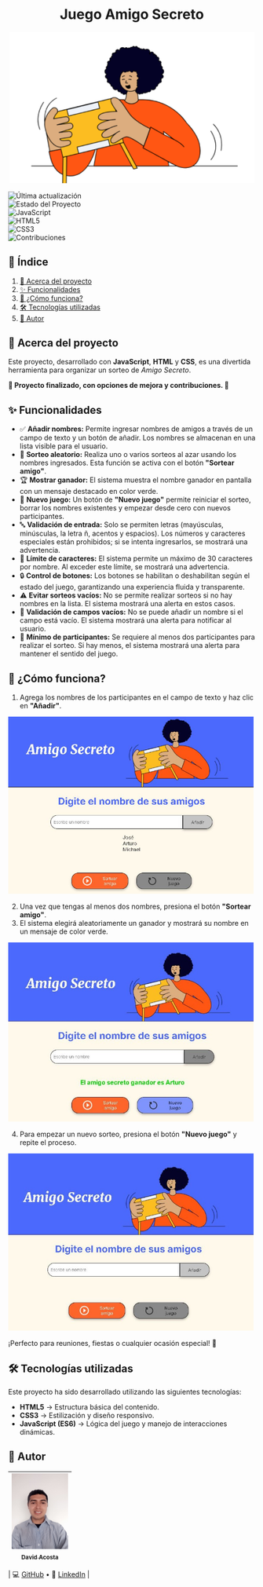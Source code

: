 <h1 align="center">Juego Amigo Secreto</h1>
<div align="center"><img src="https://github.com/David12AR/juego-amigo-secreto-by-david-acosta/blob/main/assets/amigo-secreto.png?raw=true" width="500"></div>


![Última actualización](https://img.shields.io/badge/%F0%9F%93%85%20Última%20Actualización-Febrero%202025-blue)  
![Estado del Proyecto](https://img.shields.io/badge/%E2%9C%85%20Estado-Finalizado%20%7C%20Abierto%20a%20Mejoras-success)  
![JavaScript](https://img.shields.io/badge/JavaScript-ES6-yellow?logo=javascript)  
![HTML5](https://img.shields.io/badge/HTML5-%23E34F26?style=flat&logo=html5&logoColor=white)  
![CSS3](https://img.shields.io/badge/CSS3-%231572B6?style=flat&logo=css3&logoColor=white)  
![Contribuciones](https://img.shields.io/badge/%E2%9C%A8%20Contribuciones-Bienvenidas-informational)  


## 📑 Índice

1. [📌 Acerca del proyecto](#-acerca-del-proyecto)
2. [✨ Funcionalidades](#-funcionalidades)
3. [🚀 ¿Cómo funciona?](#-cómo-funciona)
4. [🛠️ Tecnologías utilizadas](#tecnologías-utilizadas)
5. [👤 Autor](#-autor)


## 📌 Acerca del proyecto

Este proyecto, desarrollado con **JavaScript**, **HTML** y **CSS**, es una divertida herramienta para organizar un sorteo de *Amigo Secreto*. 

**🏁 Proyecto finalizado, con opciones de mejora y contribuciones. 🔧**

## ✨ Funcionalidades

- ✅ **Añadir nombres:** Permite ingresar nombres de amigos a través de un campo de texto y un botón de añadir. Los nombres se almacenan en una lista visible para el usuario.
- 🔀 **Sorteo aleatorio:** Realiza uno o varios sorteos al azar usando los nombres ingresados. Esta función se activa con el botón **"Sortear amigo"**.
- 🏆 **Mostrar ganador:** El sistema muestra el nombre ganador en pantalla con un mensaje destacado en color verde.
- 🔄 **Nuevo juego:** Un botón de **"Nuevo juego"** permite reiniciar el sorteo, borrar los nombres existentes y empezar desde cero con nuevos participantes.
- 🔤 **Validación de entrada:** Solo se permiten letras (mayúsculas, minúsculas, la letra ñ, acentos y espacios). Los números y caracteres especiales están prohibidos; si se intenta ingresarlos, se mostrará una advertencia.
- 🔢 **Límite de caracteres:** El sistema permite un máximo de 30 caracteres por nombre. Al exceder este límite, se mostrará una advertencia.
- 🔒 **Control de botones:** Los botones se habilitan o deshabilitan según el estado del juego, garantizando una experiencia fluida y transparente.
- ⚠️ **Evitar sorteos vacíos:** No se permite realizar sorteos si no hay nombres en la lista. El sistema mostrará una alerta en estos casos.
- 📝 **Validación de campos vacíos:** No se puede añadir un nombre si el campo está vacío. El sistema mostrará una alerta para notificar al usuario.
- 👥 **Mínimo de participantes:** Se requiere al menos dos participantes para realizar el sorteo. Si hay menos, el sistema mostrará una alerta para mantener el sentido del juego.

## 🚀 ¿Cómo funciona?
1. Agrega los nombres de los participantes en el campo de texto y haz clic en **"Añadir"**.

<img src="https://github.com/David12AR/juego-amigo-secreto-by-david-acosta/blob/main/assets/interfaz_agregar_amigo_secreto.JPG?raw=true" width="500">

2. Una vez que tengas al menos dos nombres, presiona el botón **"Sortear amigo"**.
3. El sistema elegirá aleatoriamente un ganador y mostrará su nombre en un mensaje de color verde.

<img src="https://github.com/David12AR/juego-amigo-secreto-by-david-acosta/blob/main/assets/interfaz_sortear_amigo_secreto.JPG?raw=true" width="500">

4. Para empezar un nuevo sorteo, presiona el botón **"Nuevo juego"** y repite el proceso.

<img src="https://github.com/David12AR/juego-amigo-secreto-by-david-acosta/blob/main/assets/interfaz_nuevo_amigo_secreto.JPG?raw=true" width="500">

¡Perfecto para reuniones, fiestas o cualquier ocasión especial! 🎁


## 🛠️ Tecnologías utilizadas

Este proyecto ha sido desarrollado utilizando las siguientes tecnologías:

- **HTML5** → Estructura básica del contenido.
- **CSS3** → Estilización y diseño responsivo.
- **JavaScript (ES6)** → Lógica del juego y manejo de interacciones dinámicas.


## 👤 Autor

| [<img src="assets/david_linkedin.jpg" width=115><br><sub>David Acosta</sub>](https://github.com/David12AR) |
| :---: |

| 💻 [GitHub](https://github.com/David12AR) • 🔗 [LinkedIn](https://linkedin.com/in/david-acosta01) |